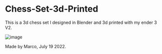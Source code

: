 # Chess-Set-3d-Printed

This is a 3d chess set I designed in Blender and 3d printed with my ender 3 V2.

![image](https://user-images.githubusercontent.com/50530429/179878070-c60c8058-3429-495c-864d-212693753cf1.png)


Made by Marco, July 19 2022.
